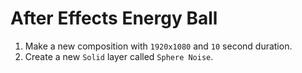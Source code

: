 # After Effects Energy Ball

1. Make a new composition with `1920x1080` and `10` second duration.
2. Create a new `Solid` layer called `Sphere Noise`.
